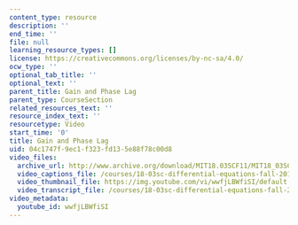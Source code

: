 ```yaml
---
content_type: resource
description: ''
end_time: ''
file: null
learning_resource_types: []
license: https://creativecommons.org/licenses/by-nc-sa/4.0/
ocw_type: ''
optional_tab_title: ''
optional_text: ''
parent_title: Gain and Phase Lag
parent_type: CourseSection
related_resources_text: ''
resource_index_text: ''
resourcetype: Video
start_time: '0'
title: Gain and Phase Lag
uid: 04c1747f-9ec1-f323-fd13-5e88f78c00d8
video_files:
  archive_url: http://www.archive.org/download/MIT18.03SCF11/MIT18_03SC_110728_D3_300k.mp4
  video_captions_file: /courses/18-03sc-differential-equations-fall-2011/ece87f25ac6c5c2c93534bab42318de3_wwfjLBWfiSI.vtt
  video_thumbnail_file: https://img.youtube.com/vi/wwfjLBWfiSI/default.jpg
  video_transcript_file: /courses/18-03sc-differential-equations-fall-2011/36ffa72ff52139458a7dd1ac71754ff6_wwfjLBWfiSI.pdf
video_metadata:
  youtube_id: wwfjLBWfiSI
---
```

